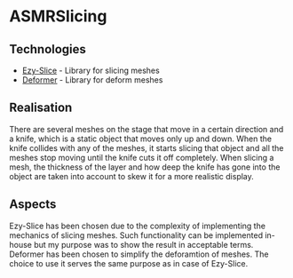# ASMRSlicing

## Technologies
 - [Ezy-Slice](https://github.com/DavidArayan/ezy-slice) - Library for slicing meshes
 - [Deformer](https://github.com/keenanwoodall/Deform) - Library for deform meshes
## Realisation
There are several meshes on the stage that move in a certain direction and a knife, which is a static object that moves only up and down. When the knife collides with any of the meshes, it starts slicing that object and all the meshes stop moving until the knife cuts it off completely. When slicing a mesh, the thickness of the layer and how deep the knife has gone into the object are taken into account to skew it for a more realistic display.
## Aspects
Ezy-Slice has been chosen due to the complexity of implementing the mechanics of slicing meshes. Such functionality can be implemented in-house but my purpose was to show the result in acceptable terms.
Deformer has been chosen to simplify the deforamtion of meshes. The choice to use it serves the same purpose as in case of Ezy-Slice. 
